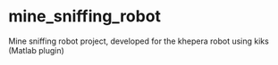 mine_sniffing_robot
===================

Mine sniffing robot project, developed for the khepera robot using kiks (Matlab plugin)
